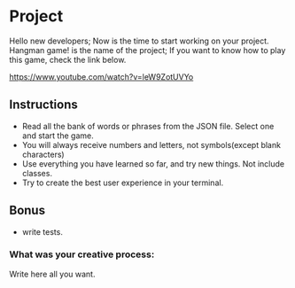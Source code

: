 # Project

Hello new developers; Now is the time to start working on your project.
Hangman game! is the name of the project; If you want to know how to play this game, check the link below.

https://www.youtube.com/watch?v=leW9ZotUVYo

## Instructions
- Read all the bank of words or phrases from the JSON file. Select one and start the game.
- You will always receive numbers and letters, not symbols(except blank characters)
- Use everything you have learned so far, and try new things. Not include classes.
- Try to create the best user experience in your terminal.

## Bonus
- write tests.

### What was your creative process:
Write here all you want.